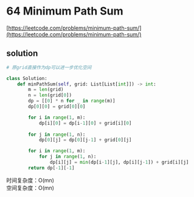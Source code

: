 # 64 Minimum Path Sum
[https://leetcode.com/problems/minimum-path-sum/](https://leetcode.com/problems/minimum-path-sum/)


## solution

```python
# 原grid直接作为dp可以进一步优化空间

class Solution:
    def minPathSum(self, grid: List[List[int]]) -> int:
        m = len(grid)
        n = len(grid[0])
        dp = [[0] * n for _ in range(m)]
        dp[0][0] = grid[0][0]

        for i in range(1, m):
            dp[i][0] = dp[i-1][0] + grid[i][0]
        
        for j in range(1, n):
            dp[0][j] = dp[0][j-1] + grid[0][j]

        for i in range(1, m):
            for j in range(1, n):
                dp[i][j] = min(dp[i-1][j], dp[i][j-1]) + grid[i][j]
        return dp[-1][-1]
```
时间复杂度：O(mn) <br>
空间复杂度：O(mn)
